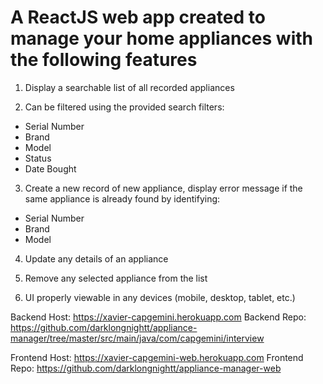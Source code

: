 A ReactJS web app created to manage your home appliances with the following features
====================================================================================================================

1. Display a searchable list of all recorded appliances

2. Can be filtered using the provided search filters:
- Serial Number
- Brand
- Model
- Status
- Date Bought

3. Create a new record of new appliance, display error message if the same appliance is already found by identifying:
- Serial Number
- Brand
- Model

4. Update any details of an appliance

5. Remove any selected appliance from the list

6. UI properly viewable in any devices (mobile, desktop, tablet, etc.)

Backend Host: https://xavier-capgemini.herokuapp.com
Backend Repo: https://github.com/darklongnightt/appliance-manager/tree/master/src/main/java/com/capgemini/interview

Frontend Host: https://xavier-capgemini-web.herokuapp.com
Frontend Repo: https://github.com/darklongnightt/appliance-manager-web
